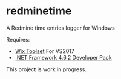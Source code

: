 # redminetime
A Redmine time entries logger for Windows

Requires:
- <a href="https://marketplace.visualstudio.com/items?itemName=RobMensching.WixToolsetVisualStudio2017Extension">Wix Toolset</a> For VS2017
- <a href="https://www.microsoft.com/net/targeting">.NET Framework 4.6.2 Developer Pack</a>

This project is work in progress.

